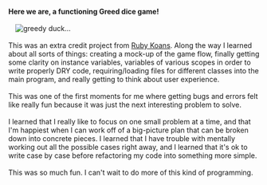 <b>Here we are, a functioning Greed dice game!</b><br/>
<br/>
&emsp;<img src="http://warpandwoof.org/wp-content/uploads/2013/08/greed-Donald-Duck.jpg" alt="greedy duck..."><br/>
<br/>
This was an extra credit project from [Ruby Koans](https://github.com/mindplace/learning/tree/master/koans). 
Along the way I learned 
about all sorts of things: creating a mock-up of the game flow, finally getting some 
clarity on instance variables, variables of various scopes in order to write properly
DRY code, requiring/loading files for different classes into the main program, and 
really getting to think about user experience. <br/>
<br/>
This was one of the first moments for me where getting bugs and errors felt like 
really fun because it was just the next interesting problem to solve. <br/>
<br/>
I learned that I really like to focus on one small problem at a time, and that I'm 
happiest when I can work off of a big-picture plan that can be broken down into
concrete pieces. I learned that I have trouble with mentally working out all the 
possible cases right away, and I learned that it's ok to write case by case before
refactoring my code into something more simple. <br/>
<br/>
This was so much fun. I can't wait to do more of this kind of programming. <br/>





    
